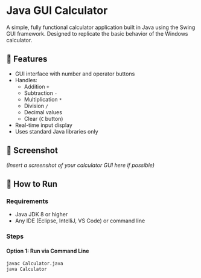 # Java GUI Calculator

A simple, fully functional calculator application built in Java using the Swing GUI framework. Designed to replicate the basic behavior of the Windows calculator.

## 🧮 Features

- GUI interface with number and operator buttons
- Handles:
  - Addition `+`
  - Subtraction `-`
  - Multiplication `*`
  - Division `/`
  - Decimal values
  - Clear (`C` button)
- Real-time input display
- Uses standard Java libraries only

## 📸 Screenshot

*(Insert a screenshot of your calculator GUI here if possible)*

## 🚀 How to Run

### Requirements
- Java JDK 8 or higher
- Any IDE (Eclipse, IntelliJ, VS Code) or command line

### Steps

#### Option 1: Run via Command Line

```bash
javac Calculator.java
java Calculator
